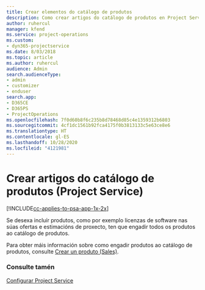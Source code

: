 ```yaml
---
title: Crear elementos do catálogo de produtos
description: Como crear artigos do catálogo de produtos en Project Service
author: ruhercul
manager: kfend
ms.service: project-operations
ms.custom:
- dyn365-projectservice
ms.date: 8/03/2018
ms.topic: article
ms.author: ruhercul
audience: Admin
search.audienceType:
- admin
- customizer
- enduser
search.app:
- D365CE
- D365PS
- ProjectOperations
ms.openlocfilehash: 7f0d60b8f6c235b8d78468d85c4e1359312b6803
ms.sourcegitcommit: 4cf1dc1561b92fca4175f0b3813133c5e63ce8e6
ms.translationtype: HT
ms.contentlocale: gl-ES
ms.lasthandoff: 10/28/2020
ms.locfileid: "4121981"
---
```

# <a name="create-product-catalog-items-project-service"></a>Crear artigos do catálogo de produtos (Project Service)

[!INCLUDE[cc-applies-to-psa-app-1x-2x](../includes/cc-applies-to-psa-app-1x-2x.md)]

Se desexa incluír produtos, como por exemplo licenzas de software nas súas ofertas e estimacións de proxecto, ten que engadir todos os produtos ao catálogo de produtos.  
  
 Para obter máis información sobre como engadir produtos ao catálogo de produtos, consulte [Crear un produto (Sales)](https://docs.microsoft.com/dynamics365/sales-enterprise/create-product-sales).  
  
### <a name="see-also"></a>Consulte tamén  
 [Configurar Project Service](../psa/configure.md)
